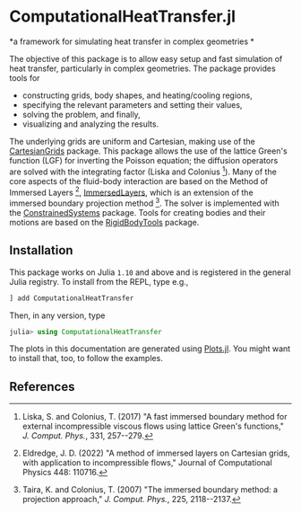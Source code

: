 # ComputationalHeatTransfer.jl

*a framework for simulating heat transfer in complex geometries *

The objective of this package is to allow easy setup and fast simulation of heat transfer, particularly in complex
geometries. The package provides
tools for
- constructing grids, body shapes, and heating/cooling regions,
- specifying the relevant parameters and setting their values,
- solving the problem, and finally,
- visualizing and analyzing the results.

The underlying grids are uniform and Cartesian, making use of the [CartesianGrids](https://github.com/JuliaIBPM/CartesianGrids.jl) package. This package allows the use of the lattice
Green's function (LGF) for inverting the Poisson equation; the diffusion operators are
solved with the integrating factor (Liska and Colonius [^2]). Many of the core aspects
of the fluid-body interaction are based on the Method of Immersed Layers [^1], [ImmersedLayers](https://github.com/JuliaIBPM/ImmersedLayers.jl), which is
an extension of the immersed boundary projection method [^3]. The solver is implemented with the [ConstrainedSystems](https://github.com/JuliaIBPM/ConstrainedSystems.jl) package. Tools for creating bodies and their motions are based on the [RigidBodyTools](https://github.com/JuliaIBPM/RigidBodyTools.jl) package.

## Installation

This package works on Julia `1.10` and above and is registered in the general Julia registry. To install from the REPL, type
e.g.,
```julia
] add ComputationalHeatTransfer
```

Then, in any version, type
```julia
julia> using ComputationalHeatTransfer
```

The plots in this documentation are generated using [Plots.jl](http://docs.juliaplots.org/latest/).
You might want to install that, too, to follow the examples.

## References

[^1]: Eldredge, J. D. (2022) "A method of immersed layers on Cartesian grids, with application to incompressible flows," Journal of Computational Physics 448: 110716.

[^2]: Liska, S. and Colonius, T. (2017) "A fast immersed boundary method for external incompressible viscous flows using lattice Green's functions," *J. Comput. Phys.*, 331, 257--279.

[^3]: Taira, K. and Colonius, T. (2007) "The immersed boundary method: a projection approach," *J. Comput. Phys.*, 225, 2118--2137.
